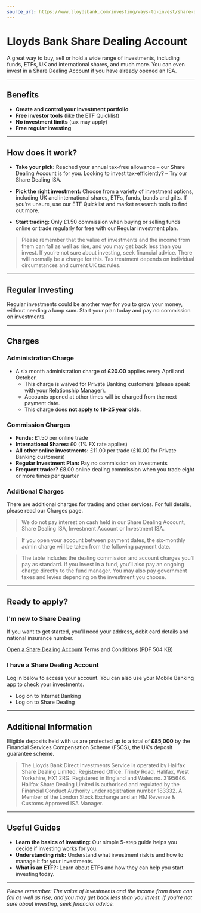 ```yaml
---
source_url: https://www.lloydsbank.com/investing/ways-to-invest/share-dealing-services/share-dealing-account.html
---
```


# Lloyds Bank Share Dealing Account

A great way to buy, sell or hold a wide range of investments, including funds, ETFs, UK and international shares, and much more. You can even invest in a Share Dealing Account if you have already opened an ISA.

---

## Benefits

- **Create and control your investment portfolio**
- **Free investor tools** (like the ETF Quicklist)
- **No investment limits** (tax may apply)
- **Free regular investing**

---

## How does it work?

- **Take your pick:**
  Reached your annual tax-free allowance – our Share Dealing Account is for you.
  Looking to invest tax-efficiently? – Try our Share Dealing ISA.

- **Pick the right investment:**
  Choose from a variety of investment options, including UK and international shares, ETFs, funds, bonds and gilts. If you’re unsure, use our ETF Quicklist and market research tools to find out more.

- **Start trading:**
  Only £1.50 commission when buying or selling funds online or trade regularly for free with our Regular investment plan.

> Please remember that the value of investments and the income from them can fall as well as rise, and you may get back less than you invest. If you’re not sure about investing, seek financial advice. There will normally be a charge for this. Tax treatment depends on individual circumstances and current UK tax rules.

---

## Regular Investing

Regular investments could be another way for you to grow your money, without needing a lump sum. Start your plan today and pay no commission on investments.

---

## Charges

### Administration Charge

- A six month administration charge of **£20.00** applies every April and October.
    - This charge is waived for Private Banking customers (please speak with your Relationship Manager).
    - Accounts opened at other times will be charged from the next payment date.
    - This charge does **not apply to 18-25 year olds**.

### Commission Charges

- **Funds:** £1.50 per online trade
- **International Shares:** £0 (1% FX rate applies)
- **All other online investments:** £11.00 per trade (£10.00 for Private Banking customers)
- **Regular Investment Plan:** Pay no commission on investments
- **Frequent trader?** £8.00 online dealing commission when you trade eight or more times per quarter

### Additional Charges

There are additional charges for trading and other services. For full details, please read our Charges page.

> We do not pay interest on cash held in our Share Dealing Account, Share Dealing ISA, Investment Account or Investment ISA.

>If you open your account between payment dates, the six-monthly admin charge will be taken from the following payment date.

> The table includes the dealing commission and account charges you’ll pay as standard. If you invest in a fund, you’ll also pay an ongoing charge directly to the fund manager. You may also pay government taxes and levies depending on the investment you choose.

---

## Ready to apply?

### I'm new to Share Dealing

If you want to get started, you'll need your address, debit card details and national insurance number.

[Open a Share Dealing Account](#)
Terms and Conditions (PDF 504 KB)

### I have a Share Dealing Account

Log in below to access your account. You can also use your Mobile Banking app to check your investments.

- Log on to Internet Banking
- Log on to Share Dealing

---

## Additional Information

Eligible deposits held with us are protected up to a total of **£85,000** by the Financial Services Compensation Scheme (FSCS), the UK’s deposit guarantee scheme.

> The Lloyds Bank Direct Investments Service is operated by Halifax Share Dealing Limited. Registered Office: Trinity Road, Halifax, West Yorkshire, HX1 2RG. Registered in England and Wales no. 3195646. Halifax Share Dealing Limited is authorised and regulated by the Financial Conduct Authority under registration number 183332. A Member of the London Stock Exchange and an HM Revenue & Customs Approved ISA Manager.

---

## Useful Guides

- **Learn the basics of investing:** Our simple 5-step guide helps you decide if investing works for you.
- **Understanding risk:** Understand what investment risk is and how to manage it for your investments.
- **What is an ETF?:** Learn about ETFs and how they can help you start investing today.

---

*Please remember: The value of investments and the income from them can fall as well as rise, and you may get back less than you invest. If you’re not sure about investing, seek financial advice.*
